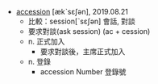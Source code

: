 - [accession](https://tw.dictionary.search.yahoo.com/search?p=accession) [ækˋsɛʃən], 2019.08.21
  - 比較：session[ˋsɛʃən] 會話, 對談
  - 要求對談(ask session) (ac + cession)
  - n. 正式加入
    - 要求對談後，主席正式加入
  - n. 登錄
    - accession Number 登錄號
